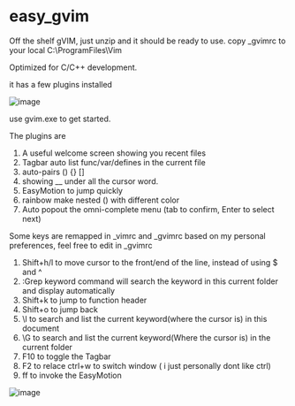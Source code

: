 # easy_gvim
Off the shelf gVIM, just unzip and it should be ready to use.
copy _gvimrc to your local C:\ProgramFiles\Vim

Optimized for C/C++ development.

it has a few plugins installed

![image](https://github.com/user-attachments/assets/8a4cdc38-eb9c-46e2-88e5-984b48fd9f3f)


use gvim.exe to get started.

The plugins are
1. A useful welcome screen showing you recent files
2. Tagbar auto list func/var/defines in the current file
3. auto-pairs () {} []
4. showing __ under all the cursor word.
5. EasyMotion to jump quickly
6. rainbow make nested () with different color
7. Auto popout the omni-complete menu (tab to confirm, Enter to select next)

Some keys are remapped in _vimrc and _gvimrc based on my personal preferences,  feel free to edit in _gvimrc
1. Shift+h/l to move cursor to the front/end of the line, instead of using $ and ^
2. :Grep keyword command will search the keyword in this current folder and display automatically
3. Shift+k to jump to function header
4. Shift+o to jump back
5. \l to search and list the current keyword(where the cursor is) in this document
6. \G to search and list the current keyword(Where the cursor is) in the current folder
7. F10 to toggle the Tagbar
8. F2 to relace ctrl+w to switch window ( i just personally dont like ctrl)
9. ff to invoke the EasyMotion 


![image](https://github.com/user-attachments/assets/ab2ec75d-b0f3-4104-a470-b24eda530ab3)






